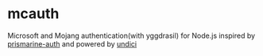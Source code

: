 # mcauth
Microsoft and Mojang authentication(with yggdrasil) for Node.js inspired by [prismarine-auth](https://github.com/PrismarineJS/prismarine-auth) and powered by [undici](https://github.com/nodejs/undici)